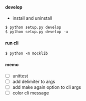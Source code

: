 #### develop

- install and uninstall
```
$ python setup.py develop
$ python setup.py develop -u
```

#### run cli

```
$ python -m mocklib
```

#### memo

- [ ] unittest
- [ ] add delimiter to args
- [ ] add make again option to cli args
- [ ] color cli message
